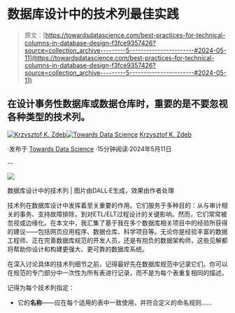 # 数据库设计中的技术列最佳实践

> 原文：[https://towardsdatascience.com/best-practices-for-technical-columns-in-database-design-f3fce9357426?source=collection_archive---------5-----------------------#2024-05-11](https://towardsdatascience.com/best-practices-for-technical-columns-in-database-design-f3fce9357426?source=collection_archive---------5-----------------------#2024-05-11)

## 在设计事务性数据库或数据仓库时，重要的是不要忽视各种类型的技术列。

[](https://medium.com/@krzysztof.kornel?source=post_page---byline--f3fce9357426--------------------------------)[![Krzysztof K. Zdeb](../Images/4531b37707bf6a01ef635e4b9ecfc03f.png)](https://medium.com/@krzysztof.kornel?source=post_page---byline--f3fce9357426--------------------------------)[](https://towardsdatascience.com/?source=post_page---byline--f3fce9357426--------------------------------)[![Towards Data Science](../Images/a6ff2676ffcc0c7aad8aaf1d79379785.png)](https://towardsdatascience.com/?source=post_page---byline--f3fce9357426--------------------------------) [Krzysztof K. Zdeb](https://medium.com/@krzysztof.kornel?source=post_page---byline--f3fce9357426--------------------------------)

·发布于 [Towards Data Science](https://towardsdatascience.com/?source=post_page---byline--f3fce9357426--------------------------------) ·15分钟阅读·2024年5月11日

--

![](../Images/c754e86bdb2706354f01d10ac58e3cf2.png)

数据库设计中的技术列 | 图片由DALL·E生成，效果由作者处理

技术列在数据库设计中发挥着至关重要的作用。它们服务于多种目的：从与审计相关的事务、支持故障排除，到对ETL/ELT过程设计的关键影响。然而，它们常常被忽视或边缘化。在本文中，我汇集了基于我在多个数据库相关项目中的经验所获得的建议——包括网页应用程序、数据仓库、科学项目等。无论你是经验丰富的数据工程师、正在完善数据库规范的开发人员，还是有抱负的数据架构师，这些见解都将帮助你设计和构建更强大、更可靠的数据库系统。

在深入讨论具体的技术列细节之前，记得最好先在数据库规范中记录它们。你可以在规范的专门部分中一次性为所有表进行记录，而不是为每个表重复相同的描述。

记得为每个技术列指定：

+   它的**名称**——应在每个适用的表中一致使用，并符合定义的命名规则……
